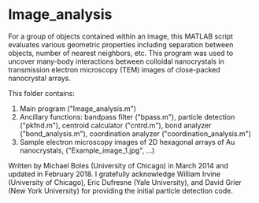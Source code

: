 # Image_analysis
For a group of objects contained within an image, this MATLAB script evaluates various geometric properties including separation between objects, number of nearest neighbors, etc. This program was used to uncover many-body interactions between colloidal nanocrystals in transmission electron microscopy (TEM) images of close-packed nanocrystal arrays.

This folder contains:
1. Main program ("Image_analysis.m")
2. Ancillary functions: bandpass filter ("bpass.m"), particle detection ("pkfnd.m"), centroid calculator ("cntrd.m"), bond analyzer ("bond_analysis.m"), coordination analyzer ("coordination_analysis.m")
3. Sample electron microscopy images of 2D hexagonal arrays of Au nanocrystals, ("Example_image_1.jpg", ...)

Written by Michael Boles (University of Chicago) in March 2014 and updated in February 2018. I gratefully acknowledge William Irvine (University of Chicago), Eric Dufresne (Yale University), and David Grier (New York University) for providing the initial particle detection code.
